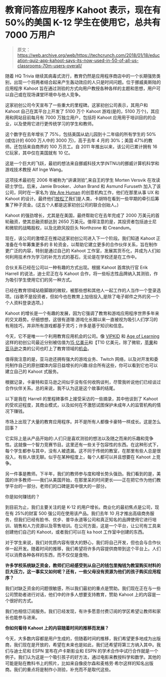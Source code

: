 # 教育问答应用程序 Kahoot 表示，现在有 50%的美国 K-12 学生在使用它，总共有 7000 万用户

> 原文：<https://web.archive.org/web/https://techcrunch.com/2018/01/18/education-quiz-app-kahoot-says-its-now-used-in-50-of-all-us-classrooms-70m-users-overall/>

随着 HQ Trivia 继续其病毒式流行，教育仍然是应用程序商店中的一个长期强势类别，出现一个将两者结合起来产生轰动效应的人只是时间问题。位于挪威奥斯陆的应用程序 Kahoot 旨在通过测验的方式向用户教授各种各样的主题和思想，用户可以自己或在现场课堂环境中与他人竞争。

这家初创公司今天宣布了一些重大的里程碑。这家初创公司表示，其用户和 Kahoot 自己在其平台上开发了 5100 万个 Kahoot 游戏(是的，5100 万个)，其应用和网站目前每月有 7000 万独立用户，包括将 Kahoot 应用用于培训目的的企业，以及使用它进行更传统学习的学生和教师。

这个数字在去年增长了 75%，包括美国从幼儿园到十二年级的所有学生的 50%(或估计的 6000 万人中的 3000 万)，高于去年 4 月的 30%；美国 47%的教师。还包括来自商界的 100 万员工。自 2011 年推出以来，该公司已累计拥有 16 亿玩家，其中仅在美国就有 10 亿。

这是一个巨大的飞跃，最初的想法来自挪威科技大学(NTNU)的挪威计算机科学和游戏技术教授 Alf Inge Wang。

这项技术最初在 2006 年被称为“讲课测验”,来自王的学生 Morten Versvik 在攻读硕士学位。后来，Jamie Brooker、Johan Brand 和 Asmund Furuseth 加入了该公司，同时在一家名为 [We Are Human](https://web.archive.org/web/20230307142251/https://wearehuman.cc/) 的创意机构工作，他们在那里从事 UX 和 Kahoot 的设计。最终他们[放松了](https://web.archive.org/web/20230307142251/http://wearehumanlondon.com/old/)我们是人类，卡胡特在看到一些早期的牵引后筹集了种子资金。(这五个人都是这家初创公司的联合创始人。)

Kahoot 的强劲增长，尤其是在美国，最终帮助它在去年完成了 2000 万美元的首轮融资，使其总融资额达到 2650 万美元。值得注意的是，其投资者包括迪士尼和微软的战略股权，以及北欧风投巨头 Northzone 和 Creandum。

现在，该公司的激增正在推动这家初创公司进入下一个阶段。我们知道 Kahoot 正准备在今年筹集更多的 B 轮资金，以帮助它建立更多的合作伙伴关系，旨在制作更广泛的内容，特别是通过自己的 Kahoot 工作室，发展其货币化，并成为人们如何利用技术作为学习的补充方式的基石，无论是在学校还是在工作中。

合伙关系已经在公司以一种有趣的方式出现。根据 Kahoot 首席执行官 Erik Harrell 的说法，迪士尼正在与 Kahoot 合作，将一些标志性品牌纳入其测验，作为吸引学生使用它们的另一种方式。

已经在教育领域站稳脚跟的微软，被那些想和其他人一起工作的人当作一个登录选项。(谷歌不是投资者，但如今也在教育上加倍投入,是除了电子邮件之外的另一个个人资料登录选项。)

Kahoot 的增长是一个有趣的发展，因为它强调了教育和游戏应用程序世界多年来的交叉趋势。仔细想想，这很有道理:游戏化长期以来一直被视为吸引人们学习的有用技巧，并非所有游戏都基于灵巧；许多是基于知识和信息。

今天，它不是唯一一个利用教育应用机会的公司。像 [VIPKID](https://web.archive.org/web/20230307142251/https://techcrunch.com/2016/08/03/vipkid-nabs-100m-to-link-chinese-kids-with-native-speakers-to-learn-english/) 和 [Age of Learning](https://web.archive.org/web/20230307142251/http://www.ageoflearning.com/) 这样的初创公司最近分别被估值为[15 亿美元](https://web.archive.org/web/20230307142251/http://www.bloomberg.com/news/articles/2017-08-23/china-s-vipkid-raises-200-million-from-tencent-sequoia-china)和【T10 亿美元，除了微软，[苹果](https://web.archive.org/web/20230307142251/https://techcrunch.com/2017/05/16/apple-launches-a-new-website-for-its-expanded-set-of-educational-classes-now-open-for-sign-ups/)和[亚马逊](https://web.archive.org/web/20230307142251/https://techcrunch.com/2016/03/11/amazon-eyes-up-education-plans-a-free-platform-for-learning-materials/)之类的公司也盯上了教育领域的[机会](https://web.archive.org/web/20230307142251/https://techcrunch.com/2018/01/03/apple-developer-program-fee-waivers-are-now-available-for-nonprofits-schools-and-government/)。

值得我注意的是，亚马逊还拥有强大的游戏业务、Twitch 网络，以及对开发和委托制作自己的原创媒体内容日益增长的兴趣:综合所有这些，你可以看到它也可以建立自己的 Kahoot 式服务。

根据记录，卡豪特和亚马逊之间似乎没有任何收购谈判，尽管我听说他们已经谈过合作伙伴关系。总的来说，我不认为这是这个故事的结尾。

以下是我在 Harrell 的里程碑事件上接受采访的一些摘录，其中他谈到了 Kahoot 的受欢迎程度，其商业模式，以及如何在不激怒试图保护未成年人的监管机构的情况下赚钱。

市场上出现了大量的教育应用程序。并不是所有人都像卡豪特一样成长。这是怎么回事？

它实际上是从产品开始的:人们只是喜欢测验的想法以及随之而来的乐趣和竞争性。这就像一个智力竞赛节目。这里还有一些关于包容性的东西。在这种形式下，每个学生都参与其中，没有人被遗漏。这不同于传统的教室，在那里有些人总是很投入，有些人很无聊。似乎在某种程度上，每个人都可以并且想要在 Kahoot 上竞争。

另一件事是教师。下半年，我们的教师参与度和增长势头强劲。我们看到的是，美国的许多教师——我们从美国开始，在那里呆的时间更长——正在把它作为他们教学平台的一部分。老师们的口碑是其中很大的一部分。

你是如何赚钱的？

到目前为止，我们主要关注的是 K-12 的用户增长。商业化的最初焦点是公司，现在有 25%的财富 500 强公司在使用该产品。我们去年 10 月才推出高级商务服务，但我们已经有脸书、优步、普华永道等公司和真正知名的品牌使用它进行培训、销售和人力资源以及零售培训。在公司方面，这是一个平台，让公司有工具来创建他们自己的 Kahoot，或者我们可以在 ka hoot 工作室中创建的东西。

对于学生来说，我们对优质内容有很大的野心，我们将自己开发，但也会与合作伙伴一起开发。随着时间的推移，我们希望将许多内容提供商带到这个平台上。人们可以消费各种各样的东西，而不仅仅是食物。

**许多学校系统缺乏资金，教师们已经感受到从自己的钱包里掏钱为教室购买材料的巨大压力，这一事实又如何呢？还有，一些父母没有资源为他们的孩子购买应用程序？**

我们对缺乏资金的问题很敏感，所以我们最初的重点是赞助。我们现在正在与一些公司赞助者进行对话，他们中的许多人想要支持教育，赞助 Kahoot 上的内容是一个很好的方式。

我们也相信订阅服务。我们已经发现，有许多愿意付费订阅的学区希望让教师和家长也能参与进来。

**你如何看待 Kahoot 上的内容随着时间的推移而发展？**

今天，大多数内容都是用户生成的，但随着时间的推移，我们希望更多地成为出版商，我们现在是开放的，希望在未来也是如此，我们还希望将第三方纳入其中。我们与迪士尼和 ESPN 宣布在卢卡斯影业和 ESPN 的学术合作中试行合作就是一个例子。我们认为这是一个吸引孩子的好方法，通过电影来教授科学和数学。其他的可能是贴在教科书上的照片，比如来自像皮尔森和麦格劳·希尔这样的知名出版商。我们的重点将是制作小测验，补充而不是取代这些。